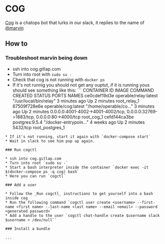 # COG

[Cog](https://operable.io/) is a chatops bot that lurks in our slack, it replies to the name of [@marvin](https://en.wikipedia.org/wiki/Marvin_\(character\))

## How to

### Troubleshoot marvin being down

* ssh into cog.gitlap.com
* Turn into root with `sudo su -`
* Check that cog is not running with `docker ps`
* If it's not runnig you should not get any ouptut, if it is running yous should see something like this: ```
CONTAINER ID        IMAGE                   COMMAND                  CREATED             STATUS              PORTS                                                                             NAMES
ce0cdef19d3e        operable/relay:latest   "/usr/local/bin/relay"   3 minutes ago       Up 2 minutes                                                                                          root_relay_1
67509f728e6e        operable/cog:latest     "/home/operable/co..."   3 minutes ago       Up 2 minutes        0.0.0.0:4001-4002->4001-4002/tcp, 0.0.0.0:32769->1883/tcp, 0.0.0.0:80->4000/tcp   root_cog_1
cefd144ca3be        postgres:9.5.4          "/docker-entrypoin..."   4 weeks ago         Up 2 minutes        5432/tcp                                                                          root_postgres_1
```
* If it's not running, start it again with `docker-compose start`
* Wait in slack to see him pop up again.

### Run cogctl

* ssh into cog.gitlap.com
* Turn into root `sudo su -`
* Start a bash interpreter inside the container `docker exec -it $(docker-compose ps -q cog) bash`
* Here you can run `cogctl`

### Add a user

* Follow the _Run cogctl_ instructions to get yourself into a bash inside cog
* Run the following command `cogctl user create <username> --first-name <first name> --last-name <last name> --email <email> --password <generated password>`
* Add a handle to the user `cogctl chat-handle create $username slack $username < /dev/null``

### Install a bundle

...
